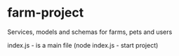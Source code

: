 # farm-project
Services, models and schemas for farms, pets and users

index.js - is a main file (node index.js - start project)
